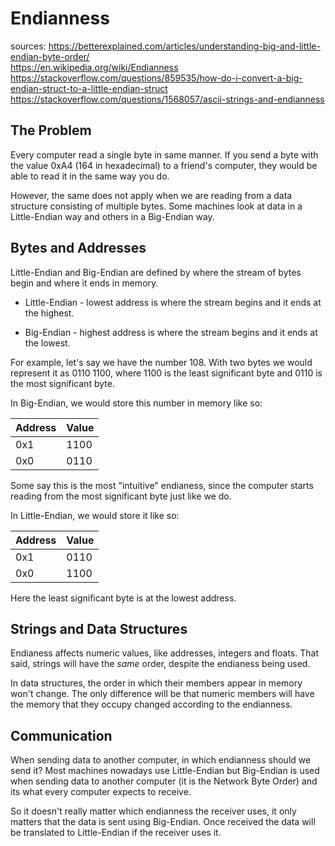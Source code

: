 # Endianness

sources:
https://betterexplained.com/articles/understanding-big-and-little-endian-byte-order/ \
https://en.wikipedia.org/wiki/Endianness
https://stackoverflow.com/questions/859535/how-do-i-convert-a-big-endian-struct-to-a-little-endian-struct
https://stackoverflow.com/questions/1568057/ascii-strings-and-endianness

## The Problem

Every computer read a single byte in same manner. If you send a byte with
the value 0xA4 (164 in hexadecimal) to a friend's computer, they would be
able to read it in the same way you do.

However, the same does not apply when we are reading from a data structure
consisting of multiple bytes. Some machines look at data in a
Little-Endian way and others in a Big-Endian way.

## Bytes and Addresses

Little-Endian and Big-Endian are defined by where the stream of bytes begin
and where it ends in memory.

* Little-Endian - lowest address is where the stream begins and it ends at 
the highest.

* Big-Endian - highest address is where the stream begins and it ends at
the lowest.

For example, let's say we have the number 108. With two bytes we would
represent it as 0110 1100, where 1100 is the least significant byte and
0110 is the most significant byte.

In Big-Endian, we would store this number in memory like so:

Address | Value
--------|--------
0x1 | 1100
0x0 | 0110

Some say this is the most "intuitive" endianess, since the computer starts
reading from the most significant byte just like we do.

In Little-Endian, we would store it like so:

Address | Value
--------|-------
0x1 | 0110
0x0 | 1100

Here the least significant byte is at the lowest address.

## Strings and Data Structures

Endianess affects numeric values, like addresses, integers and floats. That
said, strings will have the *same* order, despite the endianess being used.

In data structures, the order in which their members appear in memory won't
change. The only difference will be that numeric members will have the 
memory that they occupy changed according to the endianness.

## Communication

When sending data to another computer, in which endianness should we send
it? Most machines nowadays use Little-Endian but Big-Endian is used when
sending data to another computer (it is the Network Byte Order) and its
what every computer expects to receive.

So it doesn't really matter which endianness the receiver uses, it only
matters that the data is sent using Big-Endian. Once received the data
will be translated to Little-Endian if the receiver uses it.

